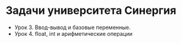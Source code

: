 # Задачи университета Синергия

- Урок 3. Ввод-вывод и базовые переменные.
- Урок 4. float, int и арифметические операции